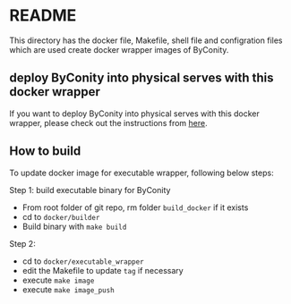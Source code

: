# README

This directory has the docker file, Makefile, shell file and configration files which are used create docker wrapper images of ByConity.

## deploy ByConity into physical serves with this docker wrapper

If you want to deploy ByConity into physical serves with this docker wrapper, please check out the instructions from [here](https://byconity.github.io/docs/deployment/docker-wrapper).

## How to build

To update docker image for executable wrapper, following below steps:

Step 1: build executable binary for ByConity

- From root folder of git repo, rm folder `build_docker` if it exists
- cd to `docker/builder`
- Build binary with `make build` 

Step 2:

- cd to `docker/executable_wrapper`
- edit the Makefile to update `tag` if necessary
- execute `make image`
- execute `make image_push`
